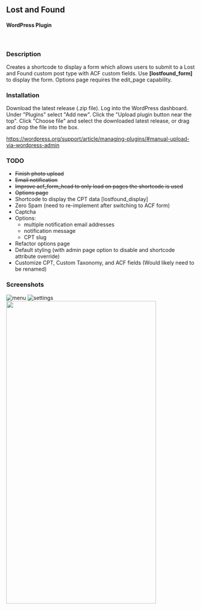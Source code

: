 ## Lost and Found
#### WordPress Plugin
<br />

### Description
Creates a shortcode to display a form which allows users to submit to a Lost and Found custom post type with ACF custom fields. Use **[lostfound_form]** to display the form.
Options page requires the edit_page capability.

### Installation
Download the latest release (.zip file). Log into the WordPress dashboard. Under "Plugins" select "Add new". Click the "Upload plugin button near the top". Click "Choose file" and select the downloaded latest release, or drag and drop the file into the box.

<a href="https://wordpress.org/support/article/managing-plugins/#manual-upload-via-wordpress-admin" target="_blank">https://wordpress.org/support/article/managing-plugins/#manual-upload-via-wordpress-admin</a>
<br />

### TODO
- ~~Finish photo upload~~
- ~~Email notification~~
- ~~Improve acf_form_head to only load on pages the shortcode is used~~
- ~~Options page~~
- Shortcode to display the CPT data [lostfound_display]
- Zero Spam (need to re-implement after switching to ACF form)
- Captcha
- Options:
  - multiple notification email addresses
  - notification message
  - CPT slug
- Refactor options page
- Default styling (with admin page option to disable and shortcode attribute override)
- Customize CPT, Custom Taxonomy, and ACF fields (Would likely need to be renamed)

### Screenshots

![menu](https://user-images.githubusercontent.com/9193319/115627674-4297f500-a2b4-11eb-8321-9af692ec7b5e.png)
![settings](https://user-images.githubusercontent.com/9193319/115627671-41ff5e80-a2b4-11eb-9997-08ff929f4108.png)
<img src="https://user-images.githubusercontent.com/9193319/115627672-4297f500-a2b4-11eb-8def-e15324bd6c2b.png" width="400" height="809">

